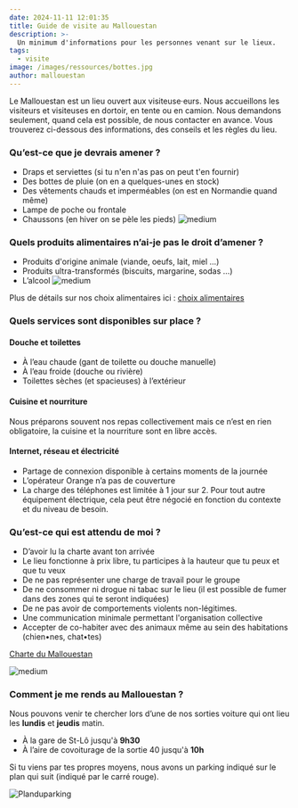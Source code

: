 ```yaml
---
date: 2024-11-11 12:01:35
title: Guide de visite au Mallouestan
description: >-
  Un minimum d'informations pour les personnes venant sur le lieux. 
tags:
  - visite
image: /images/ressources/bottes.jpg
author: mallouestan
---
```


Le Mallouestan est un lieu ouvert aux visiteuse·eurs. 
Nous accueillons les visiteurs et visiteuses en dortoir, en tente ou en camion. Nous demandons seulement, quand cela est possible, de nous contacter en avance. Vous trouverez ci-dessous des informations, des conseils et les règles du lieu.


### Qu’est-ce que je devrais amener ?

- Draps et serviettes (si tu n'en n'as pas on peut t'en fournir) 
- Des bottes de pluie (on en a quelques-unes en stock)
- Des vêtements chauds et imperméables (on est en Normandie quand même)
- Lampe de poche ou frontale
- Chaussons (en hiver on se pèle les pieds)
![medium](../images/NEIGE.jpg)  


### Quels produits alimentaires n’ai-je pas le droit d’amener ?

- Produits d'origine animale (viande, oeufs, lait, miel …)
- Produits ultra-transformés (biscuits, margarine, sodas …) 
- L’alcool
![medium](../images/cuisine.jpg) 

Plus de détails sur nos choix alimentaires ici : [choix alimentaires](./choix-alimentaires)  


### Quels services sont disponibles sur place ?

#### Douche et toilettes
- À l’eau chaude (gant de toilette ou douche manuelle)
- À l’eau froide (douche ou rivière)
- Toilettes sèches (et spacieuses) à l’extérieur

#### Cuisine et nourriture 
Nous préparons souvent nos repas collectivement mais ce n’est en rien obligatoire, la cuisine et la nourriture sont en libre accès.

#### Internet, réseau et électricité
- Partage de connexion disponible à certains moments de la journée
- L’opérateur Orange n’a pas de couverture 
- La charge des téléphones est limitée à 1 jour sur 2. Pour tout autre équipement électrique, cela peut être négocié en fonction du contexte et du niveau de besoin.


### Qu’est-ce qui est attendu de moi ?

- D’avoir lu la charte avant ton arrivée
- Le lieu fonctionne à prix libre, tu participes à la hauteur que tu peux et que tu veux
- De ne pas représenter une charge de travail pour le groupe
- De ne consommer ni drogue ni tabac sur le lieu (il est possible de fumer dans des zones qui te seront indiquées)
- De ne pas avoir de comportements violents non-légitimes.
- Une communication minimale permettant l'organisation collective
- Accepter de co-habiter avec des animaux même au sein des habitations (chien•nes, chat•tes)

[Charte du Mallouestan](http://docs.mallouestan.org/Charte%20et%20annexes/Manuel%20des%20visiteur-euse%20Mallouestanais-es)

![medium](../images/VISITE.jpg)

### Comment je me rends au Mallouestan ?
 
Nous pouvons venir te chercher lors d’une de nos sorties voiture qui ont lieu les **lundis** et **jeudis** matin.
- À la gare de St-Lô jusqu'à **9h30**
- À l’aire de covoiturage de la sortie 40 jusqu'à **10h**

Si tu viens par tes propres moyens, nous avons un parking indiqué sur le plan qui suit (indiqué par le carré rouge).

![Planduparking](../images/Planparking.png)

